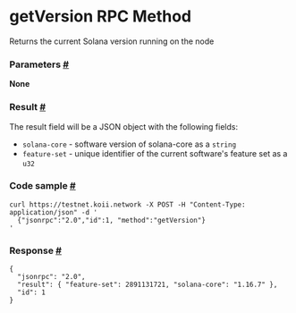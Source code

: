 # getVersion RPC Method 
Returns the current Solana version running on the node

### Parameters [#](#parameters)

**None**

### Result [#](#result)

The result field will be a JSON object with the following fields:

*   `solana-core` - software version of solana-core as a `string`
*   `feature-set` - unique identifier of the current software's feature set as a `u32`

### Code sample [#](#code-sample)

```
curl https://testnet.koii.network -X POST -H "Content-Type: application/json" -d '
  {"jsonrpc":"2.0","id":1, "method":"getVersion"}
'
```


### Response [#](#response)

```
{
  "jsonrpc": "2.0",
  "result": { "feature-set": 2891131721, "solana-core": "1.16.7" },
  "id": 1
}
```
